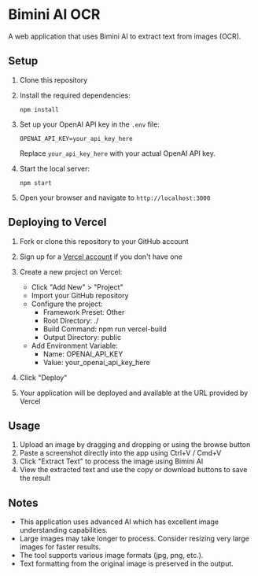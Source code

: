 # Bimini AI OCR

A web application that uses Bimini AI to extract text from images (OCR).

## Setup

1. Clone this repository

2. Install the required dependencies:
   ```
   npm install
   ```

3. Set up your OpenAI API key in the `.env` file:
   ```
   OPENAI_API_KEY=your_api_key_here
   ```
   Replace `your_api_key_here` with your actual OpenAI API key.

4. Start the local server:
   ```
   npm start
   ```

5. Open your browser and navigate to `http://localhost:3000`

## Deploying to Vercel

1. Fork or clone this repository to your GitHub account

2. Sign up for a [Vercel account](https://vercel.com/signup) if you don't have one

3. Create a new project on Vercel:
   - Click "Add New" > "Project"
   - Import your GitHub repository
   - Configure the project:
     - Framework Preset: Other
     - Root Directory: ./
     - Build Command: npm run vercel-build
     - Output Directory: public
   - Add Environment Variable:
     - Name: OPENAI_API_KEY
     - Value: your_openai_api_key_here

4. Click "Deploy"

5. Your application will be deployed and available at the URL provided by Vercel

## Usage

1. Upload an image by dragging and dropping or using the browse button
2. Paste a screenshot directly into the app using Ctrl+V / Cmd+V
3. Click "Extract Text" to process the image using Bimini AI
4. View the extracted text and use the copy or download buttons to save the result

## Notes

- This application uses advanced AI which has excellent image understanding capabilities.
- Large images may take longer to process. Consider resizing very large images for faster results.
- The tool supports various image formats (jpg, png, etc.).
- Text formatting from the original image is preserved in the output. 